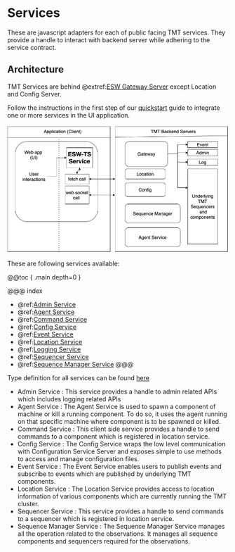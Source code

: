 # Services

These are javascript adapters for each of public facing TMT services. They provide a handle to interact with backend server while adhering to the service contract.

## Architecture

TMT Services are behind @extref:[ESW Gateway Server](esw:eswgateway/esw-gateway.html) except Location and Config Server.

Follow the instructions in the first step of our [quickstart](../common/getting-started.html) guide to integrate one or more services in the UI application.

![esw-ts-overview](../assets/esw-ts-architecture-overview.png)

These are following services available:

@@toc { .main depth=0 }

@@@ index

- @ref:[Admin Service](admin/admin-service.md)
- @ref:[Agent Service](agent-service/agent-service.md)
- @ref:[Command Service](command/command-service.md)
- @ref:[Config Service](config/config-service.md)
- @ref:[Event Service](event/event-service.md)
- @ref:[Location Service](location/location-service.md)
- @ref:[Logging Service](logging-service/logging-service.md)
- @ref:[Sequencer Service](sequencer/sequencer-service.md)
- @ref:[Sequence Manager Service](sequence-manager/sequence-manager-service.md)
@@@

Type definition for all services can be found [here](../../../ts-docs/modules/clients.html)

- Admin Service : This service provides a handle to admin related APIs which includes logging related APIs
- Agent Service : The Agent Service is used to spawn a component of machine or kill a running component. To do so, it uses the agent running on that specific machine where component is to be spawned or killed.
- Command Service : This client side service provides a handle to send commands to a component which is registered in location service.
- Config Service : The Config Service wraps the low level communication with Configuration Service Server and exposes simple to use methods to access and manage configuration files.
- Event Service : The Event Service enables users to publish events and subscribe to events which are published by underlying TMT components.
- Location Service : The Location Service provides access to location information of various components which are currently running the TMT cluster.
- Sequencer Service : This service provides a handle to send commands to a sequencer which is registered in location service.
- Sequence Manager Service : The Sequence Manager Service manages all the operation related to the observations. It manages all sequence components and sequencers required for the observations.
